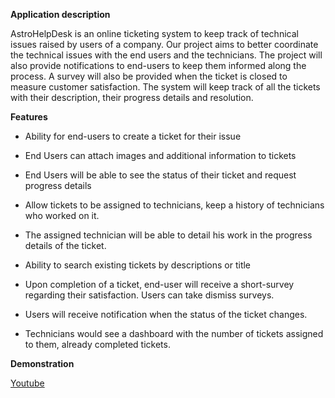 **Application description**

AstroHelpDesk is an online ticketing system to keep track of technical issues raised by users of
a company. Our project aims to better coordinate the technical issues with the end users and
the technicians. The project will also provide notifications to end-users to keep them informed
along the process. A survey will also be provided when the ticket is closed to measure customer
satisfaction. The system will keep track of all the tickets with their description, their progress
details and resolution.

**Features**

- Ability for end-users to create a ticket for their issue

- End Users can attach images and additional information to tickets

- End Users will be able to see the status of their ticket and request progress details
- Allow tickets to be assigned to technicians, keep a history of technicians who worked on
it.
- The assigned technician will be able to detail his work in the progress details of the
ticket.
- Ability to search existing tickets by descriptions or title
- Upon completion of a ticket, end-user will receive a short-survey regarding their
satisfaction. Users can take dismiss surveys.
- Users will receive notification when the status of the ticket changes.
- Technicians would see a dashboard with the number of tickets assigned to them,
already completed tickets.


**Demonstration**

[Youtube](https://youtu.be/VjI3DcLBteA)
